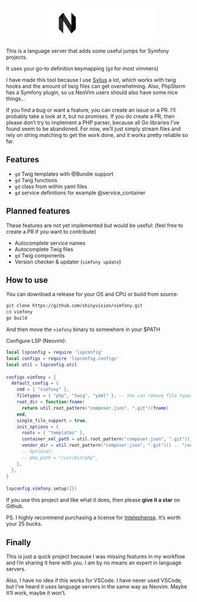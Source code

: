 <p align="center">
    <img src="https://raw.githubusercontent.com/shinyvision/vimfony/main/.github/assets/vimfony_sm.png" alt="Vimfony Logo">
</p>

This is a language server that adds some useful jumps for Symfony projects.

It uses your go-to definition keymapping (`gd` for most vimmers)

I have made this tool because I use [Sylius](https://github.com/Sylius/Sylius) a lot, which works with twig hooks and the amount of twig files can get overwhelming.
Also, PhpStorm has a Symfony plugin, so us NeoVim users should also have some nice things...

If you find a bug or want a feature, you can create an issue or a PR. I’ll probably take a look at it, but no promises.
If you do create a PR, then please don’t try to implement a PHP parser, because all Go libraries I’ve found seem to be abandoned. For now, we’ll just simply stream files and rely on string matching to get the work done, and it works pretty reliable so far.

## Features
- `gd` Twig templates with @Bundle support
- `gd` Twig functions
- `gd` class from within yaml files
- `gd` service definitions for example @service_container

## Planned features
These features are not yet implemented but would be useful:
(feel free to create a PR if you want to contribute)
- Autocomplete service names
- Autocomplete Twig files
- `gd` Twig components
- Version checker & updater (`vimfony update`)

## How to use
You can download a release for your OS and CPU or build from source:
```bash
git clone https://github.com/shinyvision/vimfony.git
cd vimfony
go build
```

And then move the `vimfony` binary to somewhere in your $PATH

Configure LSP (Neovim):
```lua
local lspconfig = require 'lspconfig'
local configs = require 'lspconfig.configs'
local util = lspconfig.util

configs.vimfony = {
  default_config = {
    cmd = { "vimfony" },
    filetypes = { "php", "twig", "yaml" }, -- You can remove file types if you don’t like it, but then it won’t work in tose files
    root_dir = function(fname)
      return util.root_pattern("composer.json", ".git")(fname)
    end,
    single_file_support = true,
    init_options = {
      roots = { "templates" },
      container_xml_path = util.root_pattern("composer.json", ".git")() .. "/var/cache/dev/App_KernelDevDebugContainer.xml", -- Where your container XML is
      vendor_dir = util.root_pattern("composer.json", ".git")() .. "/vendor", -- Where your vendor directory is
      -- Optional:
      -- php_path = "/usr/bin/php",
    },
  },
}

lspconfig.vimfony.setup({})
```

If you use this project and like what it does, then please **give it a star** on Github.

PS. I highly recommend purchasing a license for [Intelephense](https://intelephense.com/). It’s worth your 25 bucks.

## Finally
This is just a quick project because I was missing features in my workflow and I’m sharing it here with you. I am by no means an expert in language servers.

Also, I have no idea if this works for VSCode. I have never used VSCode, but I’ve heard it uses language servers in the same way as Neovim. Maybe it’ll work, maybe it won’t.
